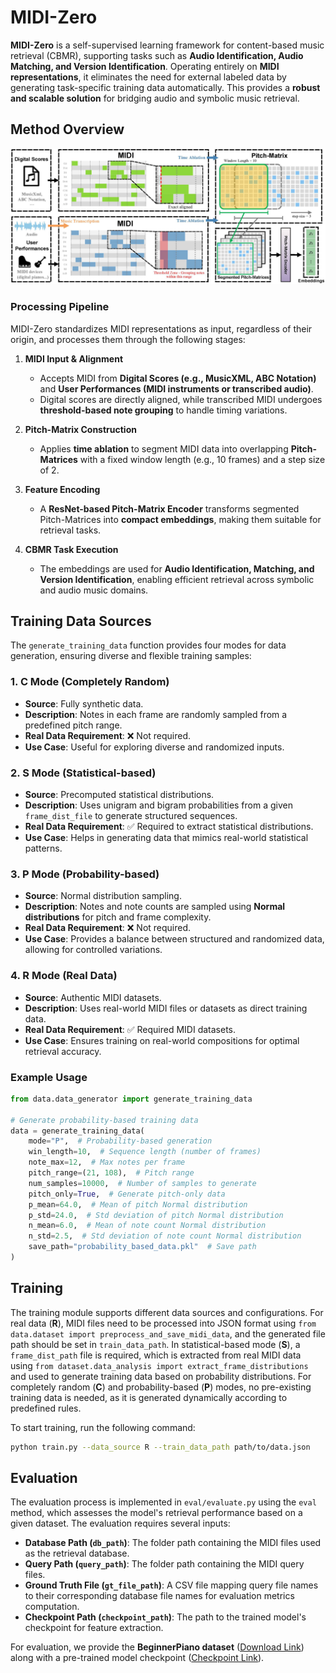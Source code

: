 # MIDI-Zero

**MIDI-Zero** is a self-supervised learning framework for content-based music retrieval (CBMR), supporting tasks such as **Audio Identification, Audio Matching, and Version Identification**. Operating entirely on **MIDI representations**, it eliminates the need for external labeled data by generating task-specific training data automatically. This provides a **robust and scalable solution** for bridging audio and symbolic music retrieval.

## **Method Overview**

![MIDI-Zero Method](https://raw.githubusercontent.com/yuhangsu82/MIDI-Zero/refs/heads/main/assets/f1.jpg?token=GHSAT0AAAAAAC56SEQGHW4SQQ53OUCCRB2CZ4YPQFQ)

### **Processing Pipeline**
MIDI-Zero standardizes MIDI representations as input, regardless of their origin, and processes them through the following stages:

1. **MIDI Input & Alignment**  
   - Accepts MIDI from **Digital Scores (e.g., MusicXML, ABC Notation)** and **User Performances (MIDI instruments or transcribed audio)**.
   - Digital scores are directly aligned, while transcribed MIDI undergoes **threshold-based note grouping** to handle timing variations.

2. **Pitch-Matrix Construction**  
   - Applies **time ablation** to segment MIDI data into overlapping **Pitch-Matrices** with a fixed window length (e.g., 10 frames) and a step size of 2.

3. **Feature Encoding**  
   - A **ResNet-based Pitch-Matrix Encoder** transforms segmented Pitch-Matrices into **compact embeddings**, making them suitable for retrieval tasks.

4. **CBMR Task Execution**  
   - The embeddings are used for **Audio Identification, Matching, and Version Identification**, enabling efficient retrieval across symbolic and audio music domains.


## **Training Data Sources**

The `generate_training_data` function provides four modes for data generation, ensuring diverse and flexible training samples:

### **1. C Mode (Completely Random)**
- **Source**: Fully synthetic data.  
- **Description**: Notes in each frame are randomly sampled from a predefined pitch range.  
- **Real Data Requirement**: ❌ Not required.  
- **Use Case**: Useful for exploring diverse and randomized inputs.

### **2. S Mode (Statistical-based)**
- **Source**: Precomputed statistical distributions.  
- **Description**: Uses unigram and bigram probabilities from a given `frame_dist_file` to generate structured sequences.  
- **Real Data Requirement**: ✅ Required to extract statistical distributions.  
- **Use Case**: Helps in generating data that mimics real-world statistical patterns.

### **3. P Mode (Probability-based)**
- **Source**: Normal distribution sampling.  
- **Description**: Notes and note counts are sampled using **Normal distributions** for pitch and frame complexity.  
- **Real Data Requirement**: ❌ Not required.  
- **Use Case**: Provides a balance between structured and randomized data, allowing for controlled variations.

### **4. R Mode (Real Data)**
- **Source**: Authentic MIDI datasets.  
- **Description**: Uses real-world MIDI files or datasets as direct training data.  
- **Real Data Requirement**: ✅ Required MIDI datasets.  
- **Use Case**: Ensures training on real-world compositions for optimal retrieval accuracy.

### **Example Usage**

```python
from data.data_generator import generate_training_data

# Generate probability-based training data
data = generate_training_data(
    mode="P",  # Probability-based generation
    win_length=10,  # Sequence length (number of frames)
    note_max=12,  # Max notes per frame
    pitch_range=(21, 108),  # Pitch range
    num_samples=10000,  # Number of samples to generate
    pitch_only=True,  # Generate pitch-only data
    p_mean=64.0,  # Mean of pitch Normal distribution
    p_std=24.0,  # Std deviation of pitch Normal distribution
    n_mean=6.0,  # Mean of note count Normal distribution
    n_std=2.5,  # Std deviation of note count Normal distribution
    save_path="probability_based_data.pkl"  # Save path
)
```

## Training  

The training module supports different data sources and configurations. For real data (**R**), MIDI files need to be processed into JSON format using `from data.dataset import preprocess_and_save_midi_data`, and the generated file path should be set in `train_data_path`. In statistical-based mode (**S**), a `frame_dist_path` file is required, which is extracted from real MIDI data using `from dataset.data_analysis import extract_frame_distributions` and used to generate training data based on probability distributions. For completely random (**C**) and probability-based (**P**) modes, no pre-existing training data is needed, as it is generated dynamically according to predefined rules.  

To start training, run the following command:  

```bash
python train.py --data_source R --train_data_path path/to/data.json
```

## Evaluation  

The evaluation process is implemented in `eval/evaluate.py` using the `eval` method, which assesses the model's retrieval performance based on a given dataset. The evaluation requires several inputs:  

- **Database Path (`db_path`)**: The folder path containing the MIDI files used as the retrieval database.  
- **Query Path (`query_path`)**: The folder path containing the MIDI query files.  
- **Ground Truth File (`gt_file_path`)**: A CSV file mapping query file names to their corresponding database file names for evaluation metrics computation.  
- **Checkpoint Path (`checkpoint_path`)**: The path to the trained model's checkpoint for feature extraction.   

For evaluation, we provide the **BeginnerPiano dataset** ([Download Link](https://example.com/BeginnerPiano)) along with a pre-trained model checkpoint ([Checkpoint Link](https://example.com/checkpoint)).
